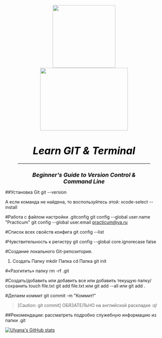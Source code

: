 <figure class="fig">
   <img src="https://img.shields.io/badge/git-%23F05033.svg?style=for-the-badge&logo=git&logoColor=white" width="200" height="200">
   <img src="https://img.shields.io/badge/github-%23121011.svg?style=for-the-badge&logo=github&logoColor=white" width="280" height="200">
   <figcaption>
      <h1> Learn GIT & Terminal </h1>
   </figcaption>
   <hr>
   <figcaption>
      <h2> Beginner's Guide to Version Control & Command Line </h2>
   </figcaption>
</figure>
<style>
   .fig {
    text-align: center; /* Выравнивание по центру */
    font-style: italic; /* Курсивное начертание */
    margin-top: 0; /* Отступ сверху */
    margin-bottom: 0; /* Отступ снизу */
    color: #000000; /* Цвет подрисуночной подписи */
    h1 { font-size: xx-large; }
    h2 { font-size: large; }
    hr {
        border: none; /* Убираем границу */
        background-color: black; /* Цвет линии */
        height: 1px; /* Толщина линии */ }
</style>

##Установка Git
git --version

А если команда не найдена, то воспользуйтесь этой:
xcode-select --install

#Работа с файлом настройки .gitconfig
git config --global user.name "Practicum"
git config --global user.email practicum@ya.ru

#Cписок всех свойств конфига
git config --list

#Чувствительность к регистру
git config --global core.ignorecase false

#Создание локального Git-репозитория.
1. Создать Папку
mkdir  Папка
cd Папка
git init

#«Разгитить» папку
rm -rf .git

#Создать/добавить или добавить все или добавить текущую папку/сохранить
touch file.txt 
git add file.txt или git add --all или git add .

#Делаем коммит
git commit -m "Коммит!"

> [Caution: git commit]
> ОБЯЗАТЕЛЬНО на английской раскладке :q! <!-- git попросит ввести название коммита в редакторе по умолчанию. Иногда в таком случае открывается редактор vim. Выйти из Vim. -->

##Рекомендации:
рассматреть подробно служебную информацию из папки .git

[![Ulyana's GitHub stats](https://github-readme-stats.vercel.app/api?username=anuraghazra)](https://github.com/anuraghazra/github-readme-stats)
